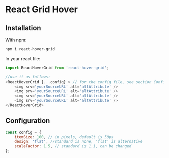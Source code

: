 # React Grid Hover

## Installation
With npm:
```javascript
npm i react-hover-grid
```

In your react file:
```javascript
import ReactHoverGrid from 'react-hover-grid';

//use it as follows:
<ReactHoverGrid {...config} > // for the config file, see section Configuration below
    <img srv='yourSourceURL' alt='altAttribute' />
    <img srv='yourSourceURL' alt='altAttribute' />
    <img srv='yourSourceURL' alt='altAttribute' />
    <img srv='yourSourceURL' alt='altAttribute' />
</ReactHoverGrid>
```

## Configuration
```javascript
const config = {
	itemSize: 100, // in pixels, default is 50px
	design: 'flat', //standard is none, 'flat' is alternative
    scaleFactor: 1.5, // standard is 1.1, can be changed
};
```